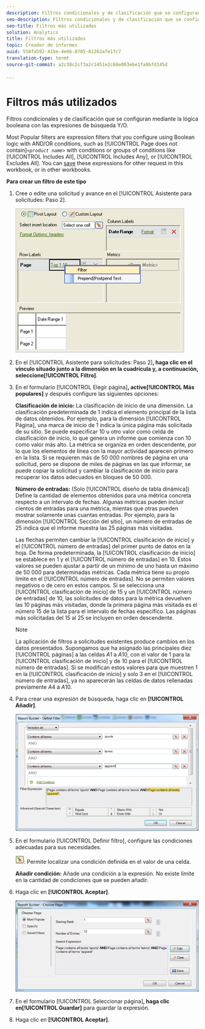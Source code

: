 ```yaml
---
description: Filtros condicionales y de clasificación que se configuran mediante la lógica booleana con las expresiones de búsqueda Y/O.
seo-description: Filtros condicionales y de clasificación que se configuran mediante la lógica booleana con las expresiones de búsqueda Y/O.
seo-title: Filtros más utilizados
solution: Analytics
title: Filtros más utilizados
topic: Creador de informes
uuid: 558fa592-41be-4e66-8705-81262afe1fc7
translation-type: tm+mt
source-git-commit: a2c38c2cf3a2c1451e2c60e003ebe1fa9bfd145d

---
```



# Filtros más utilizados

Filtros condicionales y de clasificación que se configuran mediante la lógica booleana con las expresiones de búsqueda Y/O.

Most Popular filters are expression filters that you configure using Boolean logic with AND/OR conditions, such as [!UICONTROL Page does not contain]*`<product name>`* with conditions or groups of conditions like [!UICONTROL Includes All], [!UICONTROL Includes Any], or [!UICONTROL Excludes All]. You can [save](../../../../analyze/report-builder/layout/c-filter-dimensions/saved-filters.md#concept_562AC2C5628247909FBA5E1867BB6AE5) these expressions for other request in this workbook, or in other workbooks.

**Para crear un filtro de este tipo**

1. Cree o edite una solicitud y avance en el [!UICONTROL Asistente para solicitudes: Paso 2].

   ![Información del paso](assets/dimension_filter.png)

1. En el [!UICONTROL Asistente para solicitudes: Paso 2]**, haga clic en el vínculo situado junto a la dimensión en la cuadrícula y, a continuación, seleccione[!UICONTROL Filtro]**.
1. En el formulario [!UICONTROL Elegir página]**, active[!UICONTROL Más populares]** y después configure las siguientes opciones:

   **Clasificación de inicio:** La clasificación de inicio de una dimensión. La clasificación predeterminada de 1 indica el elemento principal de la lista de datos obtenidos. Por ejemplo, para la dimensión [!UICONTROL Página], una marca de inicio de 1 indica la única página más solicitada de su sitio. Se puede especificar 10 u otro valor como celda de clasificación de inicio, lo que genera un informe que comienza con 10 como valor más alto. La métrica se organiza en orden descendente, por lo que los elementos de línea con la mayor actividad aparecen primero en la lista. Si se requieren más de 50 000 nombres de página en una solicitud, pero se dispone de miles de páginas en las que informar, se puede copiar la solicitud y cambiar la clasificación de inicio para recuperar los datos adecuados en bloques de 50 000.

   **Número de entradas:** (Solo [!UICONTROL diseño de tabla dinámica]) Define la cantidad de elementos obtenidos para una métrica concreta respecto a un intervalo de fechas. Algunas métricas pueden incluir cientos de entradas para una métrica, mientas que otras pueden mostrar solamente unas cuantas entradas. Por ejemplo, para la dimensión [!UICONTROL Sección del sitio], un número de entradas de 25 indica que el informe muestra las 25 páginas más visitadas.

   Las flechas permiten cambiar la [!UICONTROL clasificación de inicio] y el [!UICONTROL número de entradas] del primer punto de datos en la hoja. De forma predeterminada, la [!UICONTROL clasificación de inicio] se establece en 1 y el [!UICONTROL número de entradas] en 10. Estos valores se pueden ajustar a partir de un mínimo de uno hasta un máximo de 50 000 para determinadas métricas. Cada métrica tiene su propio límite en el [!UICONTROL número de entradas]. No se permiten valores negativos o de cero en estos campos. Si se selecciona una [!UICONTROL clasificación de inicio] de 15 y un [!UICONTROL número de entradas] de 10, las solicitudes de datos para la métrica devuelven las 10 páginas más visitadas, donde la primera página más visitada es el número 15 de la lista para el intervalo de fechas específico. Las páginas más solicitadas del 15 al 25 se incluyen en orden descendente.

   >[!NOTE]
   >
   >La aplicación de filtros a solicitudes existentes produce cambios en los datos presentados. Supongamos que ha asignado las principales diez [!UICONTROL páginas] a las celdas $A$1 a $A$10, con el valor de 1 para la [!UICONTROL clasificación de inicio] y de 10 para el [!UICONTROL número de entradas]. Si se modifican estos valores para que muestren 1 en la [!UICONTROL clasificación de inicio] y solo 3 en el [!UICONTROL número de entradas], ya no aparecerán las celdas de datos rellenadas previamente $A$4 a $A$10.

1. Para crear una expresión de búsqueda, haga clic en **[!UICONTROL Añadir]**.

   ![Información del paso](assets/expressions_define_filter.png)

1. En el formulario [!UICONTROL Definir filtro], configure las condiciones adecuadas para sus necesidades.

   ![select_cell_icon.png](assets/select_cell_icon.png): Permite localizar una condición definida en el valor de una celda.

   **Añadir condición:** Añade una condición a la expresión. No existe límite en la cantidad de condiciones que se pueden añadir.

1. Haga clic en **[!UICONTROL Aceptar]**.

   ![Información del paso](assets/choose_page_02.png)

1. En el formulario [!UICONTROL Seleccionar página]**, haga clic en[!UICONTROL Guardar]** para guardar la expresión.
1. Haga clic en **[!UICONTROL Aceptar]**.
